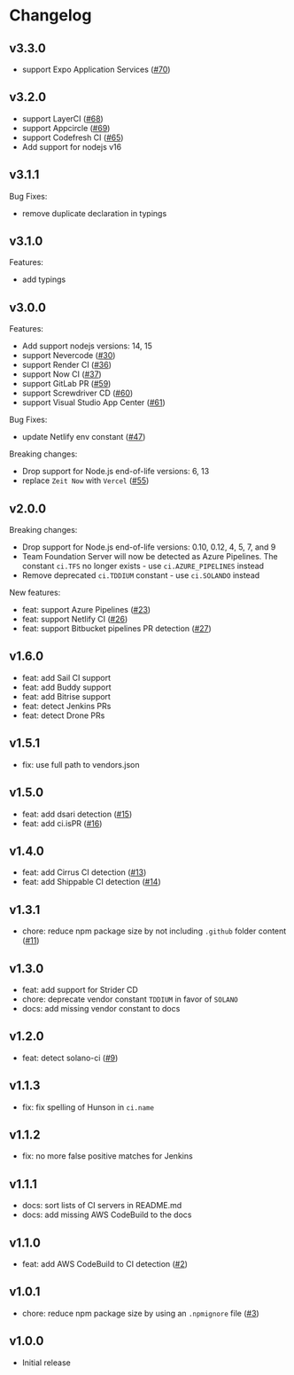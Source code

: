 # Changelog

## v3.3.0

- support Expo Application Services ([#70](https://github.com/watson/ci-info/pull/70))

## v3.2.0

- support LayerCI ([#68](https://github.com/watson/ci-info/pull/68))
- support Appcircle ([#69](https://github.com/watson/ci-info/pull/69))
- support Codefresh CI ([#65](https://github.com/watson/ci-info/pull/65))
- Add support for nodejs v16

## v3.1.1

Bug Fixes:

- remove duplicate declaration in typings

## v3.1.0

Features:

- add typings

## v3.0.0

Features:

- Add support nodejs versions: 14, 15
- support Nevercode ([#30](https://github.com/watson/ci-info/pull/30))
- support Render CI ([#36](https://github.com/watson/ci-info/pull/36))
- support Now CI ([#37](https://github.com/watson/ci-info/pull/37))
- support GitLab PR ([#59](https://github.com/watson/ci-info/pull/59))
- support Screwdriver CD ([#60](https://github.com/watson/ci-info/pull/60))
- support Visual Studio App Center ([#61](https://github.com/watson/ci-info/pull/61))

Bug Fixes:

- update Netlify env constant ([#47](https://github.com/watson/ci-info/pull/47))

Breaking changes:

- Drop support for Node.js end-of-life versions: 6, 13
- replace `Zeit Now` with `Vercel` ([#55](https://github.com/watson/ci-info/pull/55))

## v2.0.0

Breaking changes:

- Drop support for Node.js end-of-life versions: 0.10, 0.12, 4, 5, 7,
  and 9
- Team Foundation Server will now be detected as Azure Pipelines. The
  constant `ci.TFS` no longer exists - use `ci.AZURE_PIPELINES` instead
- Remove deprecated `ci.TDDIUM` constant - use `ci.SOLANDO` instead

New features:

- feat: support Azure Pipelines ([#23](https://github.com/watson/ci-info/pull/23))
- feat: support Netlify CI ([#26](https://github.com/watson/ci-info/pull/26))
- feat: support Bitbucket pipelines PR detection ([#27](https://github.com/watson/ci-info/pull/27))

## v1.6.0

- feat: add Sail CI support
- feat: add Buddy support
- feat: add Bitrise support
- feat: detect Jenkins PRs
- feat: detect Drone PRs

## v1.5.1

- fix: use full path to vendors.json

## v1.5.0

- feat: add dsari detection ([#15](https://github.com/watson/ci-info/pull/15))
- feat: add ci.isPR ([#16](https://github.com/watson/ci-info/pull/16))

## v1.4.0

- feat: add Cirrus CI detection ([#13](https://github.com/watson/ci-info/pull/13))
- feat: add Shippable CI detection ([#14](https://github.com/watson/ci-info/pull/14))

## v1.3.1

- chore: reduce npm package size by not including `.github` folder content ([#11](https://github.com/watson/ci-info/pull/11))

## v1.3.0

- feat: add support for Strider CD
- chore: deprecate vendor constant `TDDIUM` in favor of `SOLANO`
- docs: add missing vendor constant to docs

## v1.2.0

- feat: detect solano-ci ([#9](https://github.com/watson/ci-info/pull/9))

## v1.1.3

- fix: fix spelling of Hunson in `ci.name`

## v1.1.2

- fix: no more false positive matches for Jenkins

## v1.1.1

- docs: sort lists of CI servers in README.md
- docs: add missing AWS CodeBuild to the docs

## v1.1.0

- feat: add AWS CodeBuild to CI detection ([#2](https://github.com/watson/ci-info/pull/2))

## v1.0.1

- chore: reduce npm package size by using an `.npmignore` file ([#3](https://github.com/watson/ci-info/pull/3))

## v1.0.0

- Initial release
